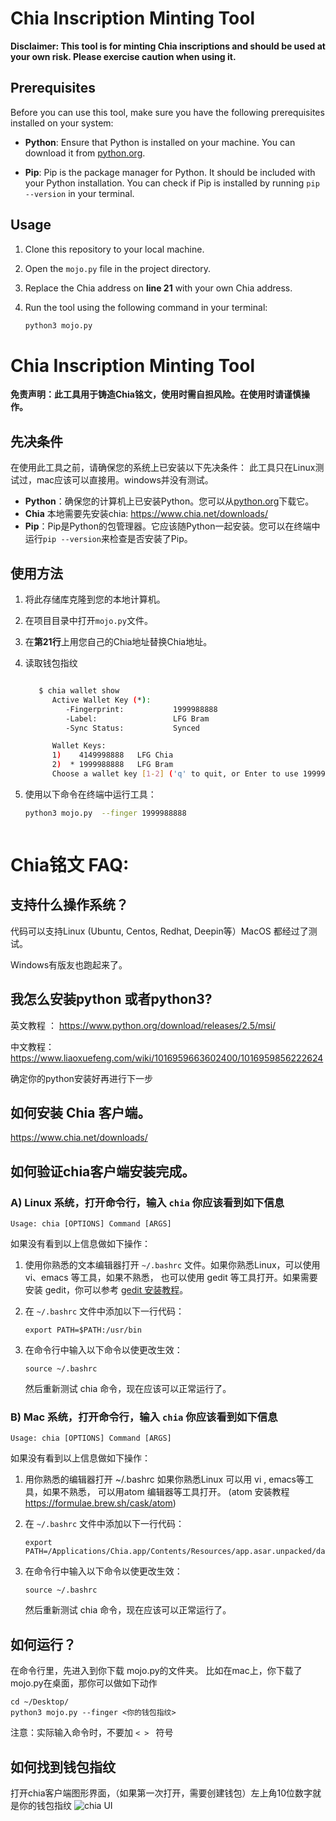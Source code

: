 # Chia Inscription Minting Tool

**Disclaimer: This tool is for minting Chia inscriptions and should be used at your own risk. Please exercise caution when using it.**

## Prerequisites

Before you can use this tool, make sure you have the following prerequisites installed on your system:

- **Python**: Ensure that Python is installed on your machine. You can download it from [python.org](https://www.python.org/downloads/).

- **Pip**: Pip is the package manager for Python. It should be included with your Python installation. You can check if Pip is installed by running `pip --version` in your terminal.

## Usage

1. Clone this repository to your local machine.

2. Open the `mojo.py` file in the project directory.

3. Replace the Chia address on **line 21** with your own Chia address.

4. Run the tool using the following command in your terminal:

   ```bash
   python3 mojo.py


# Chia Inscription Minting Tool

**免责声明：此工具用于铸造Chia铭文，使用时需自担风险。在使用时请谨慎操作。**

## 先决条件

在使用此工具之前，请确保您的系统上已安装以下先决条件：
此工具只在Linux测试过，mac应该可以直接用。windows并没有测试。

- **Python**：确保您的计算机上已安装Python。您可以从[python.org](https://www.python.org/downloads/)下载它。
- **Chia** 本地需要先安装chia: https://www.chia.net/downloads/
- **Pip**：Pip是Python的包管理器。它应该随Python一起安装。您可以在终端中运行`pip --version`来检查是否安装了Pip。

## 使用方法

1. 将此存储库克隆到您的本地计算机。

2. 在项目目录中打开`mojo.py`文件。

3. 在**第21行**上用您自己的Chia地址替换Chia地址。

4. 读取钱包指纹

   ```bash
   
      $ chia wallet show
         Active Wallet Key (*):
            -Fingerprint:           1999988888
            -Label:                 LFG Bram
            -Sync Status:           Synced

         Wallet Keys:
         1)    4149998888   LFG Chia
         2)  * 1999988888   LFG Bram
         Choose a wallet key [1-2] ('q' to quit, or Enter to use 1999988888):
   
5. 使用以下命令在终端中运行工具：
   ```bash
   python3 mojo.py  --finger 1999988888



# Chia铭文 FAQ:

## 支持什么操作系统？

代码可以支持Linux (Ubuntu, Centos, Redhat, Deepin等）MacOS 都经过了测试。

Windows有版友也跑起来了。


## 我怎么安装python  或者python3?

英文教程 ： https://www.python.org/download/releases/2.5/msi/

中文教程： https://www.liaoxuefeng.com/wiki/1016959663602400/1016959856222624

确定你的python安装好再进行下一步

## 如何安装 Chia 客户端。
https://www.chia.net/downloads/ 


## 如何验证chia客户端安装完成。

### A) Linux 系统，打开命令行，输入 `chia` 你应该看到如下信息
   `Usage: chia [OPTIONS] Command [ARGS]`
   
如果没有看到以上信息做如下操作：
   
1. 使用你熟悉的文本编辑器打开 `~/.bashrc` 文件。如果你熟悉Linux，可以使用 vi、emacs 等工具，如果不熟悉，
   也可以使用 gedit 等工具打开。如果需要安装 gedit，你可以参考 [gedit 安装教程](https://help.ubuntu.com/community/gedit)。

2. 在 `~/.bashrc` 文件中添加以下一行代码：
   ```shell
   export PATH=$PATH:/usr/bin
3. 在命令行中输入以下命令以使更改生效：
   ```shell
   source ~/.bashrc
   ```
   
   然后重新测试 chia 命令，现在应该可以正常运行了。
      

### B) Mac 系统，打开命令行，输入 `chia` 你应该看到如下信息
   `Usage: chia [OPTIONS] Command [ARGS]`
   
如果没有看到以上信息做如下操作：
   
1. 用你熟悉的编辑器打开 ~/.bashrc  如果你熟悉Linux 可以用 vi , emacs等工具，如果不熟悉，
       可以用atom 编辑器等工具打开。 (atom 安装教程 https://formulae.brew.sh/cask/atom) 

2. 在 `~/.bashrc` 文件中添加以下一行代码：
   ```shell
   export PATH=/Applications/Chia.app/Contents/Resources/app.asar.unpacked/daemon
3. 在命令行中输入以下命令以使更改生效：
   ```shell
   source ~/.bashrc
   ```
   
   然后重新测试 chia 命令，现在应该可以正常运行了。

## 如何运行？
在命令行里，先进入到你下载 mojo.py的文件夹。
比如在mac上，你下载了mojo.py在桌面，那你可以做如下动作
``` shell
cd ~/Desktop/
python3 mojo.py --finger <你的钱包指纹>
```
注意：实际输入命令时，不要加 `< > ` 符号

## 如何找到钱包指纹

打开chia客户端图形界面，（如果第一次打开，需要创建钱包）左上角10位数字就是你的钱包指纹
![chia UI](https://github.com/nick07002/chia_tool/blob/f1f7422cf3a6ec12091764f0c1893f78da97c166/chiafinger.png)
